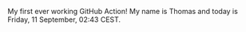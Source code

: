 My first ever working GitHub Action!
My name is Thomas and today is Friday, 11 September, 02:43 CEST. 
